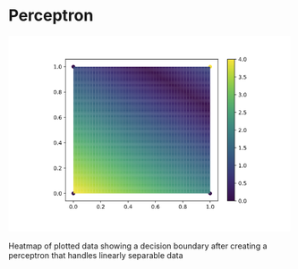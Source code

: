 # Perceptron
![alt text](PerceptronHeatMap.png "Heatmap of plotted data showing a decision boundary after creating a perceptron that handles linearly separable data")

Heatmap of plotted data showing a decision boundary after creating a perceptron that handles linearly separable data